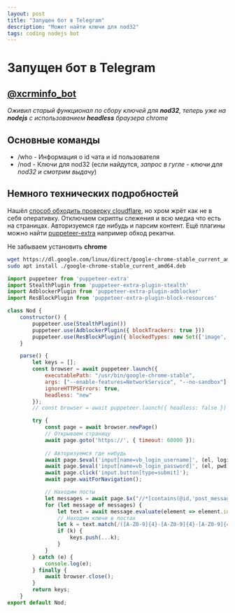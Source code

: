```yaml
---
layout: post
title: "Запущен бот в Telegram"
description: "Может найти ключи для nod32"
tags: coding nodejs bot
---
```

# Запущен бот в Telegram

## [@xcrminfo_bot](https://t.me/xcrminfo_bot)
*Оживил старый функционал по сбору ключей для **nod32**, теперь уже на **nodejs** с использованием **headless** браузера chrome*

## Основные команды
* /who - Информация о id чата и id пользователя
* /nod - Ключи для nod32 (если найдутся, *запрос в гугле - ключи для nod32 и смотрим выдачу*)


## Немного технических подробностей
Нашёл [способ обходить проверку cloudflare](https://www.zenrows.com/blog/bypass-cloudflare-nodejs#how-to-bypass-cloudflare-in-nodejs-using-puppeteer-stealth), но хром жрёт как не в себя оперативку. Отключаем скрипты слежения и всю медиа что есть на страницах. Авторизуемся где нибудь и парсим контент. Ещё плагины можно найти [puppeteer-extra](https://github.com/berstend/puppeteer-extra/tree/master/packages/puppeteer-extra#plugins) например обход рекапчи.

Не забываем установить **chrome**
```sh
wget https://dl.google.com/linux/direct/google-chrome-stable_current_amd64.deb
sudo apt install ./google-chrome-stable_current_amd64.deb
```

```js
import puppeteer from 'puppeteer-extra'
import StealthPlugin from 'puppeteer-extra-plugin-stealth'
import AdblockerPlugin from 'puppeteer-extra-plugin-adblocker'
import ResBlockPlugin from 'puppeteer-extra-plugin-block-resources'

class Nod {
    constructor() {
        puppeteer.use(StealthPlugin())
        puppeteer.use(AdblockerPlugin({ blockTrackers: true }))
        puppeteer.use(ResBlockPlugin({ blockedTypes: new Set(['image', 'stylesheet', 'media', 'font']) }))
    }

    parse() {
        let keys = [];
        const browser = await puppeteer.launch({
            executablePath: "/usr/bin/google-chrome-stable",
            args: ["--enable-features=NetworkService", "--no-sandbox"],
            ignoreHTTPSErrors: true,
            headless: "new"
        });
        // const browser = await puppeteer.launch({ headless: false })

        try {
            const page = await browser.newPage()
            // Открываем страницу
            await page.goto('https://', { timeout: 60000 });
            
            // Авторизуемся где нибудь
            await page.$eval('input[name=vb_login_username]', (el, login) => { el.value = login }, 'Логин какой нибудь');
            await page.$eval('input[name=vb_login_password]', (el, pwd) => { el.value = pwd }, 'Пароль какой нибудь');
            await page.click('input.button[type=submit]');
            await page.waitForNavigation();

            // Находим посты
            let messages = await page.$x("//*[contains(@id,'post_message_')]");
            for (let message of messages) {
                let text = await message.evaluate(element => element.innerHTML);
                // Находим ключи в постах
                let k = text.match(/([A-Z0-9]{4}-[A-Z0-9]{4}-[A-Z0-9]{4}-[A-Z0-9]{4}-[A-Z0-9]{4})/gm);
                if (k) {
                    keys.push(...k);
                }
            }
        } catch (e) {
            console.log(e);
        } finally {
            await browser.close();
        }
        return keys;
    } 
export default Nod;
```